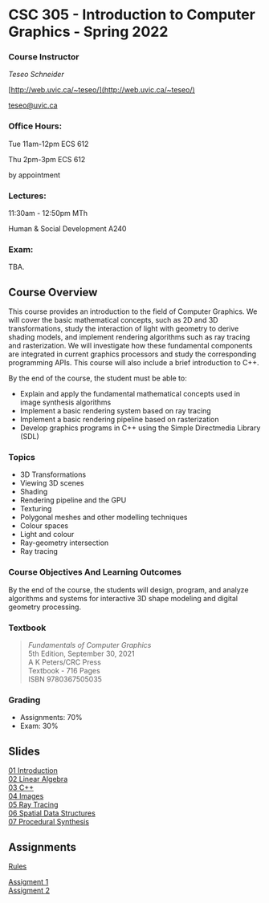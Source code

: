 # CSC 305 - Introduction to Computer Graphics - Spring 2022

### Course Instructor
*Teseo Schneider*

[http://web.uvic.ca/~teseo/](http://web.uvic.ca/~teseo/)

[teseo@uvic.ca](mailto:teseo@uvic.ca)

### Office Hours:
Tue 11am-12pm ECS 612

Thu 2pm-3pm ECS 612

by appointment

### Lectures:
11:30am - 12:50pm MTh

Human & Social Development A240


### Exam:

 TBA.

## Course Overview

This course provides an introduction to the field of Computer Graphics. We will cover the basic mathematical concepts, such as 2D and 3D transformations, study the interaction of light with geometry to derive shading models, and implement rendering algorithms such as ray tracing and rasterization. We will investigate how these fundamental components are integrated in current graphics processors and study the corresponding programming APIs. This course will also include a brief introduction to C++.

By the end of the course, the student must be able to:

* Explain and apply the fundamental mathematical concepts used in image synthesis algorithms
* Implement a basic rendering system based on ray tracing
* Implement a basic rendering pipeline based on rasterization
* Develop graphics programs in C++ using the Simple Directmedia Library (SDL)

### Topics

* 3D Transformations
* Viewing 3D scenes
* Shading
* Rendering pipeline and the GPU
* Texturing
* Polygonal meshes and other modelling techniques
* Colour spaces
* Light and colour
* Ray-geometry intersection
* Ray tracing

### Course Objectives And Learning Outcomes

By the end of the course, the students will design, program, and analyze algorithms and systems for interactive 3D shape modeling and digital geometry processing.


### Textbook
> *Fundamentals of Computer Graphics*<br>
> 5th Edition, September 30, 2021<br>
>A K Peters/CRC Press<br>
>Textbook - 716 Pages<br>
>ISBN 9780367505035<br>

### Grading

- Assignments: 70%
- Exam: 30%

## Slides

[01 Introduction](slides/01%20-%20Introduction%20to%20Computer%20Graphics.pdf)</br>
[02 Linear Algebra](slides/02%20-%20Basic%20Linear%20Algebra.pdf)</br>
[03 C++](slides/03%20-%20C%2B%2B.pdf)</br>
[04 Images](slides/04%20-%20Images.pdf)</br>
[05 Ray Tracing](slides/05%20-%20Ray%20Tracing.pdf)</br>
[06 Spatial Data Structures](slides/06%20-%20Spatial%20Data%20Structures.pdf)</br>
[07 Procedural Synthesis](slides/07%20-%20Procedural%20Synthesis.pdf)</br>

## Assignments

[Rules](Rules.md)

[Assigment 1](Assignment_1/README.md)</br>
[Assigment 2](Assignment_2/README.md)

